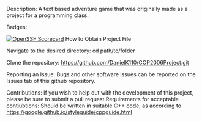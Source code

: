 
Description: A text based adventure game that was originally made as a project for a programming class.

Badges: 

[![OpenSSF Scorecard](https://api.scorecard.dev/projects/github.com/DanielK110/COP2006Project/badge)](https://scorecard.dev/viewer/?uri=github.com/DanielK110/COP2006Project)
How to Obtain Project File

Navigate to the desired directory:
cd path/to/folder

Clone the repository:
https://github.com/DanielK110/COP2006Project.git

Reporting an Issue: Bugs and other software issues can be reported on the Issues tab of this github repository.

Contributions: If you wish to help out with the development of this project, please be sure to submit a pull request
Requirements for acceptable contiubtions:
Should be written in suitable C++ code, as according to https://google.github.io/styleguide/cppguide.html
